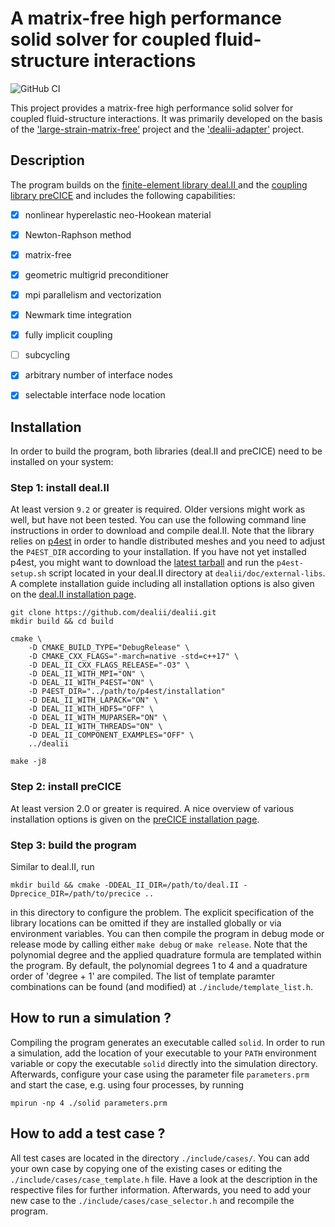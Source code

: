 # A matrix-free high performance solid solver for coupled fluid-structure interactions
![GitHub CI](https://github.com/DavidSCN/matrix-free-dealii-precice/workflows/GitHub%20CI/badge.svg)

This project provides a matrix-free high performance solid solver for coupled fluid-structure interactions. It was primarily developed on the basis of the ['large-strain-matrix-free'](https://github.com/davydden/large-strain-matrix-free) project and the ['dealii-adapter'](https://github.com/precice/dealii-adapter) project.

## Description
The program builds on the [finite-element library deal.II ](https://github.com/dealii/dealii) and the [coupling library preCICE](https://github.com/precice/precice) and includes the following capabilities:
- [x] nonlinear hyperelastic neo-Hookean material
- [x] Newton-Raphson method
- [x] matrix-free
- [x] geometric multigrid preconditioner
- [x] mpi parallelism and vectorization
- [x] Newmark time integration
- [x] fully implicit coupling
- [ ] subcycling
- [x] arbitrary number of interface nodes
- [x] selectable interface node location


## Installation
In order to build the program, both libraries (deal.II and preCICE) need to be installed on your system:

### Step 1: install deal.II
At least version `9.2` or greater is required. Older versions might work as well, but have not been tested. You can use the following command line instructions in order to download and compile deal.II. Note that the library relies on [p4est](https://www.p4est.org/) in order to handle distributed meshes and you need to adjust the `P4EST_DIR` according to your installation. If you have not yet installed p4est, you might want to download the [latest tarball](https://p4est.github.io/release/p4est-2.2.tar.gz) and run the `p4est-setup.sh` script located in your deal.II directory at `dealii/doc/external-libs`. A complete installation guide including all installation options is also given on the [deal.II installation page](https://dealii.org/developer/readme.html#installation). 
```
git clone https://github.com/dealii/dealii.git
mkdir build && cd build

cmake \
    -D CMAKE_BUILD_TYPE="DebugRelease" \
    -D CMAKE_CXX_FLAGS="-march=native -std=c++17" \
    -D DEAL_II_CXX_FLAGS_RELEASE="-O3" \
    -D DEAL_II_WITH_MPI="ON" \
    -D DEAL_II_WITH_P4EST="ON" \
    -D P4EST_DIR="../path/to/p4est/installation"
    -D DEAL_II_WITH_LAPACK="ON" \
    -D DEAL_II_WITH_HDF5="OFF" \
    -D DEAL_II_WITH_MUPARSER="ON" \
    -D DEAL_II_WITH_THREADS="ON" \
    -D DEAL_II_COMPONENT_EXAMPLES="OFF" \
    ../dealii

make -j8
```

### Step 2: install preCICE
At least version 2.0 or greater is required. A nice overview of various installation options is given on the [preCICE installation page](https://www.precice.org/installation-overview.html). 

### Step 3: build the program
Similar to deal.II, run
```
mkdir build && cmake -DDEAL_II_DIR=/path/to/deal.II -Dprecice_DIR=/path/to/precice ..
```
in this directory to configure the problem. The explicit specification of the library locations can be omitted if they are installed globally or via environment variables. You can then compile the program in debug mode or release mode by calling either `make debug` or `make release`. Note that the polynomial degree and the applied quadrature formula are templated within the program. By default, the polynomial degrees 1 to 4 and a quadrature order of 'degree + 1' are compiled. The list of template paramter combinations can be found (and modified) at `./include/template_list.h`.

## How to run a simulation ?
Compiling the program generates an executable called `solid`. In order to run a simulation, add the location of your executable to your `PATH` environment variable or copy the executable `solid` directly into the simulation directory.  Afterwards, configure your case using the parameter file `parameters.prm` and start the case, e.g. using four processes, by running
```
mpirun -np 4 ./solid parameters.prm
```
## How to add a test case ? 
All test cases are located in the directory `./include/cases/`. You can add your own case by copying one of the existing cases or editing the `./include/cases/case_template.h` file. Have a look at the description in the respective files for further information. Afterwards, you need to add your new case to the `./include/cases/case_selector.h` and recompile the program.
